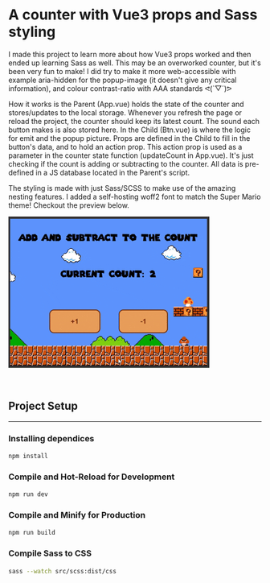# A counter with Vue3 props and Sass styling<br> 

I made this project to learn more about how Vue3 props worked and then ended up learning Sass as well. This may be an overworked counter, but it's been very fun to make! I did try to make it more web-accessible with example aria-hidden for the popup-image (it doesn't give any critical information), and colour contrast-ratio with AAA standards ᕙ(`▽´)ᕗ

How it works is the Parent (App.vue) holds the state of the counter and stores/updates to the local storage. Whenever you refresh the page or reload the project, the counter should keep its latest count. The sound each button makes is also stored here. In the Child (Btn.vue) is where the logic for emit and the popup picture. Props are defined in the Child to fill in the button's data, and to hold an action prop. This action prop is used as a parameter in the counter state function (updateCount in App.vue). It's just checking if the count is adding or subtracting to the counter. All data is pre-defined in a JS database located in the Parent's script.

The styling is made with just Sass/SCSS to make use of the amazing nesting features. I added a self-hosting woff2 font to match the Super Mario theme! Checkout the preview below.

![Super Mario counter preview. Adding and subtracting to the counter.](src\assets\counter-preview.gif)

<br>

## Project Setup
---
### Installing dependices
```sh
npm install
```

### Compile and Hot-Reload for Development

```sh
npm run dev
```

### Compile and Minify for Production

```sh
npm run build
```

### Compile Sass to CSS

```sh
sass --watch src/scss:dist/css
```